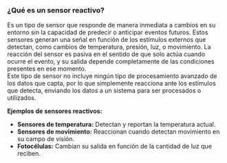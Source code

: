 ### ¿Qué es un sensor reactivo?
Es un tipo de sensor que responde de manera inmediata a cambios en su entorno sin la capacidad
de predecir o anticipar eventos futuros. Estos sensores generan una señal en función de los estímulos
externos que detectan, como cambios de temperatura, presión, luz, o movimiento.
La reacción del sensor es pasiva en el sentido de que solo actúa cuando ocurre el evento,
y su salida depende completamente de las condiciones presentes en ese momento.  
Este tipo de sensor no incluye ningún tipo de procesamiento avanzado de los datos que capta,
por lo que simplemente reacciona ante los estímulos que detecta, enviando los datos a un
sistema para ser procesados o utilizados.

**Ejemplos de sensores reactivos:**

- **Sensores de temperatura:** Detectan y reportan la temperatura actual.
- **Sensores de movimiento:** Reaccionan cuando detectan movimiento en su campo de visión.
- **Fotocélulas:** Cambian su salida en función de la cantidad de luz que reciben.